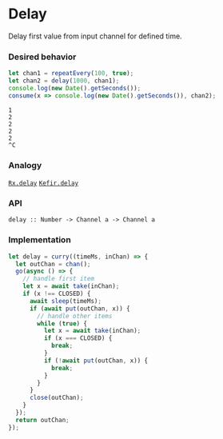 # Delay

Delay first value from input channel for defined time.

### Desired behavior

```js
let chan1 = repeatEvery(100, true);
let chan2 = delay(1000, chan1);
console.log(new Date().getSeconds());
consume(x => console.log(new Date().getSeconds()), chan2);
```

```
1
2
2
2
2
^C
```

### Analogy

[`Rx.delay`](http://reactivex.io/documentation/operators/delay.html) [`Kefir.delay`](https://rpominov.github.io/kefir/#delay)

### API

```
delay :: Number -> Channel a -> Channel a
```

### Implementation

```js
let delay = curry((timeMs, inChan) => {
  let outChan = chan();
  go(async () => {
    // handle first item 
    let x = await take(inChan);
    if (x !== CLOSED) {
      await sleep(timeMs);
      if (await put(outChan, x)) {
        // handle other items
        while (true) {
          let x = await take(inChan);
          if (x === CLOSED) {
            break;
          }
          if (!await put(outChan, x)) {
            break;
          }
        }
      }
      close(outChan);
    }
  });
  return outChan;
});
```
